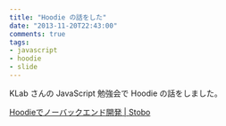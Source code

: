 ```yaml
---
title: "Hoodie の話をした"
date: "2013-11-20T22:43:00"
comments: true
tags: 
- javascript
- hoodie
- slide
---
```


KLab さんの JavaScript 勉強会で Hoodie の話をしました。

<!--more-->

[Hoodieでノーバックエンド開発 | Stobo](http://www.storyboards.jp/viewer/ycy7it)

